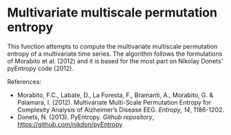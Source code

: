 # Multivariate multiscale permutation entropy
This function attempts to compute the multivariate multiscale permutation entropy of a multivariate time series. The algorithm follows the formulations of Morabito et al. (2012) and it is based for the most part on Nikolay Donets' pyEntropy code (2012).
        
References:
- Morabito, F.C., Labate, D., La Foresta, F., Bramanti, A., Morabito, G. & Palamara, I. (2012). Multivariate Multi-Scale Permutation Entropy for Complexity Analysis of Alzheimer’s Disease EEG. *Entropy, 14*, 1186-1202.
- Donets, N. (2013). PyEntropy. *Github repository*, https://github.com/nikdon/pyEntropy
